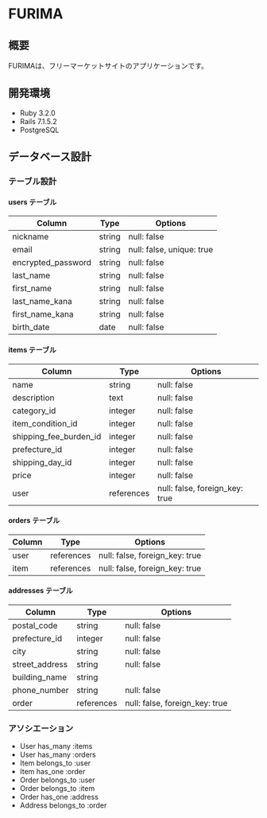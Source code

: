 # FURIMA

## 概要
FURIMAは、フリーマーケットサイトのアプリケーションです。

## 開発環境
- Ruby 3.2.0
- Rails 7.1.5.2
- PostgreSQL

## データベース設計

### テーブル設計

#### users テーブル
| Column | Type | Options |
|--------|------|---------|
| nickname | string | null: false |
| email | string | null: false, unique: true |
| encrypted_password | string | null: false |
| last_name | string | null: false |
| first_name | string | null: false |
| last_name_kana | string | null: false |
| first_name_kana | string | null: false |
| birth_date | date | null: false |

#### items テーブル
| Column | Type | Options |
|--------|------|---------|
| name | string | null: false |
| description | text | null: false |
| category_id | integer | null: false |
| item_condition_id | integer | null: false |
| shipping_fee_burden_id | integer | null: false |
| prefecture_id | integer | null: false |
| shipping_day_id | integer | null: false |
| price | integer | null: false |
| user | references | null: false, foreign_key: true |

#### orders テーブル
| Column | Type | Options |
|--------|------|---------|
| user | references | null: false, foreign_key: true |
| item | references | null: false, foreign_key: true |

#### addresses テーブル
| Column | Type | Options |
|--------|------|---------|
| postal_code | string | null: false |
| prefecture_id | integer | null: false |
| city | string | null: false |
| street_address | string | null: false |
| building_name | string | |
| phone_number | string | null: false |
| order | references | null: false, foreign_key: true |

### アソシエーション
- User has_many :items
- User has_many :orders
- Item belongs_to :user
- Item has_one :order
- Order belongs_to :user
- Order belongs_to :item
- Order has_one :address
- Address belongs_to :order


